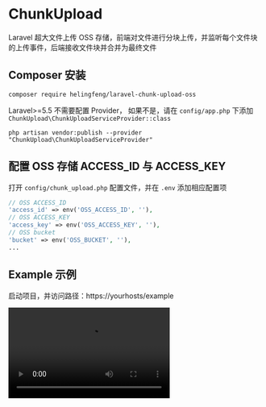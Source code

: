 # ChunkUpload
Laravel 超大文件上传 OSS 存储，前端对文件进行分块上传，并监听每个文件块的上传事件，后端接收文件块并合并为最终文件

## Composer 安装

```
composer require helingfeng/laravel-chunk-upload-oss
```

Laravel>=5.5 不需要配置 Provider， 如果不是，请在 `config/app.php` 下添加 `ChunkUpload\ChunkUploadServiceProvider::class`

```
php artisan vendor:publish --provider "ChunkUpload\ChunkUploadServiceProvider"
```

## 配置 OSS 存储 ACCESS_ID 与 ACCESS_KEY

打开 `config/chunk_upload.php` 配置文件，并在 `.env` 添加相应配置项
```php
// OSS ACCESS_ID
'access_id' => env('OSS_ACCESS_ID', ''),
// OSS ACCESS_KEY
'access_key' => env('OSS_ACCESS_KEY', ''),
// OSS bucket
'bucket' => env('OSS_BUCKET', ''),
...
```

## Example 示例

启动项目，并访问路径：https://yourhosts/example


<video src="./demo.mp4" width="320" height="180" controls="controls"></video>

